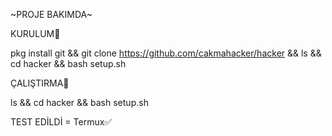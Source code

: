 ~PROJE BAKIMDA~

KURULUM🔻

pkg install git && git clone https://github.com/cakmahacker/hacker && ls && cd hacker && bash setup.sh


ÇALIŞTIRMA🔻

ls && cd hacker && bash setup.sh

TEST EDİLDİ = Termux✅
